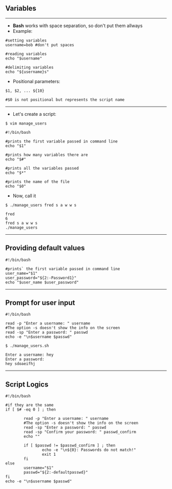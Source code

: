 ## Variables
---
- **Bash** works with space separation, so don't put them allways
- Example:
````
#setting variables
username=bob #don't put spaces

#reading variables
echo "$username"

#delimiting variables
echo "${username}s"
````
- Positional parameters:
````
$1, $2, ... ${10}

#$0 is not positional but represents the script name
````

---
- Let's create a script:
````
$ vim manage_users

#!/bin/bash

#prints the first variable passed in command line
echo "$1"

#prints how many variables there are
echo "$#"

#prints all the variables passed
echo "$*"

#prints the name of the file
echo "$0"

````
- Now, call it
````
$ ./manage_users fred s a w w s 

fred
6
fred s a w w s
./manage_users

````
---
## Providing default values

````
#!/bin/bash

#prints` the first variable passed in command line
user_name="$1"
user_password="${2:-Password1}"
echo "$user_name $user_password"

````
---
## Prompt for user input
````
#!/bin/bash

read -p "Enter a username: " username
#The option -s doesn't show the info on the screen
read -sp "Enter a password: " passwd
echo -e "\n$username $passwd"

````

````
$ ./manage_users.sh     

Enter a username: hey
Enter a password: 
hey sdoaeifhj

````
---
## Script Logics
````
#!/bin/bash 

#if they are the same
if [ $# -eq 0 ] ; then

        read -p "Enter a username: " username
        #The option -s doesn't show the info on the screen
        read -sp "Enter a password: " passwd
        read -sp "Confirm your password: " passwd_confirm
        echo ""

        if [ $passwd != $passwd_confirm ] ; then
                echo -e "\n${0}: Passwords do not match!"
                exit 1
        fi
else
        username="$1"
        passwd="${2:-defaultpasswd}"
fi
echo -e "\n$username $passwd"

````